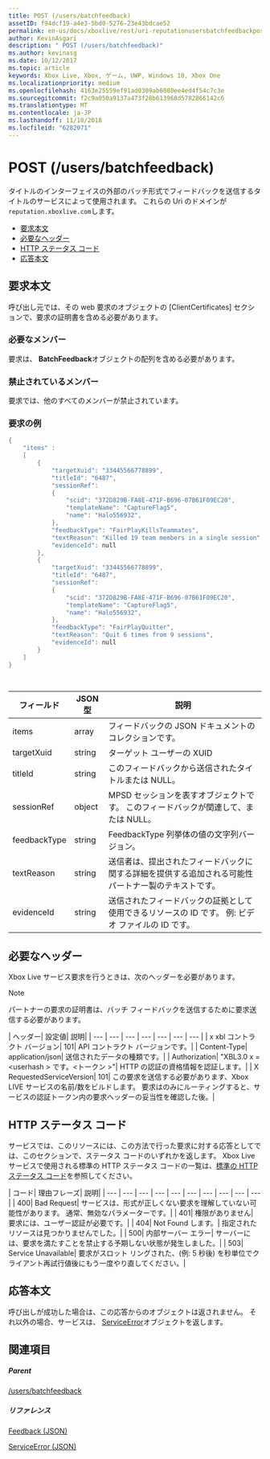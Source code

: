 ```yaml
---
title: POST (/users/batchfeedback)
assetID: f94dcf19-a4e3-5bd0-5276-23e43bdcae52
permalink: en-us/docs/xboxlive/rest/uri-reputationusersbatchfeedbackpost.html
author: KevinAsgari
description: " POST (/users/batchfeedback)"
ms.author: kevinasg
ms.date: 10/12/2017
ms.topic: article
keywords: Xbox Live, Xbox, ゲーム, UWP, Windows 10, Xbox One
ms.localizationpriority: medium
ms.openlocfilehash: 4163e25559ef91ad0309ab6080ee4ed4f54c7c3e
ms.sourcegitcommit: f2c9a050a9137a473f28b613968d5782866142c6
ms.translationtype: MT
ms.contentlocale: ja-JP
ms.lasthandoff: 11/10/2018
ms.locfileid: "6282071"
---
```

# <a name="post-usersbatchfeedback"></a>POST (/users/batchfeedback)
タイトルのインターフェイスの外部のバッチ形式でフィードバックを送信するタイトルのサービスによって使用されます。 これらの Uri のドメインが`reputation.xboxlive.com`します。
 
  * [要求本文](#ID4EX)
  * [必要なヘッダー](#ID4E3E)
  * [HTTP ステータス コード](#ID4EWG)
  * [応答本文](#ID4EDAAC)
 
<a id="ID4EX"></a>

 
## <a name="request-body"></a>要求本文 
 
呼び出し元では、その web 要求のオブジェクトの [ClientCertificates] セクションで、要求の証明書を含める必要があります。
 
<a id="ID4EBB"></a>

 
### <a name="required-members"></a>必要なメンバー 
 
要求は、 **BatchFeedback**オブジェクトの配列を含める必要があります。 
  
<a id="ID4EPB"></a>

 
### <a name="prohibited-members"></a>禁止されているメンバー 
 
要求では、他のすべてのメンバーが禁止されています。
  
<a id="ID4E3B"></a>

 
### <a name="sample-request"></a>要求の例 
 

```cpp
{
    "items" :
    [
        {
            "targetXuid": "33445566778899",
            "titleId": "6487",
            "sessionRef":
            {
                "scid": "372D829B-FA8E-471F-B696-07B61F09EC20",
                "templateName": "CaptureFlag5",
                "name": "Halo556932",
            },
            "feedbackType": "FairPlayKillsTeammates",
            "textReason": "Killed 19 team members in a single session",
            "evidenceId": null
        },
        {
            "targetXuid": "33445566778899",
            "titleId": "6487",
            "sessionRef":
            {
                "scid": "372D829B-FA8E-471F-B696-07B61F09EC20",
                "templateName": "CaptureFlag5",
                "name": "Halo556932",
            },
            "feedbackType": "FairPlayQuitter",
            "textReason": "Quit 6 times from 9 sessions",
            "evidenceId": null
        }
    ]
}

      
```

 
| <b>フィールド</b>| <b>JSON 型</b>| <b>説明</b>| 
| --- | --- | --- | 
| items| array| フィードバックの JSON ドキュメントのコレクションです。| 
| targetXuid| string| ターゲット ユーザーの XUID| 
| titleId| string| このフィードバックから送信されたタイトルまたは NULL。| 
| sessionRef| object| MPSD セッションを表すオブジェクトです。 このフィードバックが関連して、または NULL。| 
| feedbackType| string| FeedbackType 列挙体の値の文字列バージョン。| 
| textReason| string| 送信者は、提出されたフィードバックに関する詳細を提供する追加される可能性パートナー製のテキストです。| 
| evidenceId| string| 送信されたフィードバックの証拠として使用できるリソースの ID です。 例: ビデオ ファイルの ID です。| 
   
<a id="ID4E3E"></a>

 
## <a name="required-headers"></a>必要なヘッダー
 
Xbox Live サービス要求を行うときは、次のヘッダーを必要があります。 

> [!NOTE] 
> パートナーの要求の証明書は、バッチ フィードバックを送信するために要求送信する必要があります。 


 
| ヘッダー| 設定値| 説明| 
| --- | --- | --- | --- | --- | --- | --- | 
| x xbl コントラクト バージョン| 101| API コントラクト バージョンです。| 
| Content-Type| application/json| 送信されたデータの種類です。| 
| Authorization| "XBL3.0 x =&lt;userhash > です。&lt;トークン >"| HTTP の認証の資格情報を認証します。| 
| X RequestedServiceVersion| 101| この要求を送信する必要があります、Xbox LIVE サービスの名前/数をビルドします。 要求はのみにルーティングすると、サービスの認証トークン内の要求ヘッダーの妥当性を確認した後。| 
  
<a id="ID4EWG"></a>

 
## <a name="http-status-codes"></a>HTTP ステータス コード
 
サービスでは、このリソースには、この方法で行った要求に対する応答としてでは、このセクションで、ステータス コードのいずれかを返します。 Xbox Live サービスで使用される標準の HTTP ステータス コードの一覧は、[標準の HTTP ステータス コード](../../additional/httpstatuscodes.md)を参照してください。
 
| コード| 理由フレーズ| 説明| 
| --- | --- | --- | --- | --- | --- | --- | --- | --- | --- | 
| 400| Bad Request| サービスは、形式が正しくない要求を理解していない可能性があります。 通常、無効なパラメーターです。| 
| 401| 権限がありません| 要求には、ユーザー認証が必要です。| 
| 404| Not Found します。| 指定されたリソースは見つかりませんでした。| 
| 500| 内部サーバー エラー| サーバーには、要求を満たすことを禁止する予期しない状態が発生しました。| 
| 503| Service Unavailable| 要求がスロット リングされた、(例: 5 秒後) を秒単位でクライアント再試行値後にもう一度やり直してください。| 
  
<a id="ID4EDAAC"></a>

 
## <a name="response-body"></a>応答本文 
 
呼び出しが成功した場合は、この応答からのオブジェクトは返されません。 それ以外の場合、サービスは、 [ServiceError](../../json/json-serviceerror.md)オブジェクトを返します。
  
<a id="ID4EXAAC"></a>

 
## <a name="see-also"></a>関連項目
 
<a id="ID4EZAAC"></a>

 
##### <a name="parent"></a>Parent 

[/users/batchfeedback](uri-reputationusersbatchfeedback.md)

  
<a id="ID4EFBAC"></a>

 
##### <a name="reference"></a>リファレンス 

[Feedback (JSON)](../../json/json-feedback.md)

 [ServiceError (JSON)](../../json/json-serviceerror.md)

   